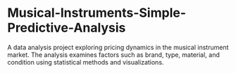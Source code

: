# Musical-Instruments-Simple-Predictive-Analysis
A data analysis project exploring pricing dynamics in the musical instrument market. The analysis examines factors such as brand, type, material, and condition using statistical methods and visualizations.
